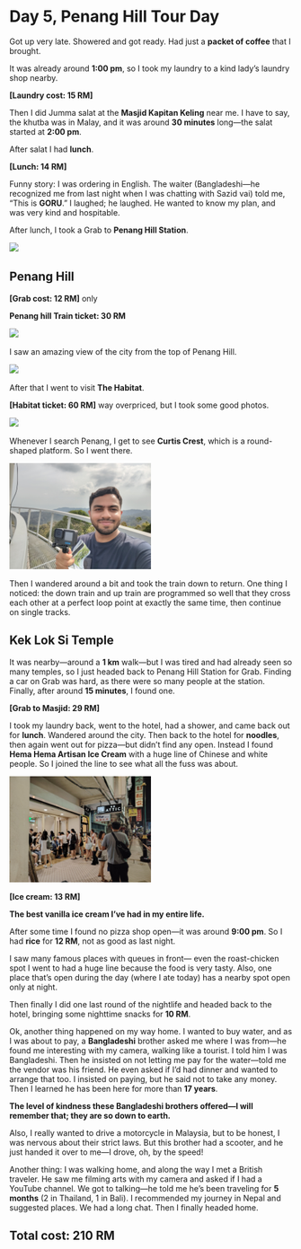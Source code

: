 # Day 5, Penang Hill Tour Day

Got up very late. Showered and got ready.
Had just a **packet of coffee** that I brought.

It was already around **1:00 pm**, so I took my laundry to a kind lady’s laundry shop nearby.

**[Laundry cost: 15 RM]**

Then I did Jumma salat at the **Masjid Kapitan Keling** near me.
I have to say, the khutba was in Malay, and it was around **30 minutes** long—the salat started at **2:00 pm**.

After salat I had **lunch**.

**[Lunch: 14 RM]**

Funny story: I was ordering in English. The waiter (Bangladeshi—he recognized me from last night when I was chatting with Sazid vai) told me, “This is **GORU**.” I laughed; he laughed. He wanted to know my plan, and was very kind and hospitable.

After lunch, I took a Grab to **Penang Hill Station**. 

<img src="images/Day 5/masjid_to_penang_hill_map.jpg" style="width:50%;">

## Penang Hill

**[Grab cost: 12 RM]** only

**Penang hill Train ticket: 30 RM** 

<img src="images/Day 5/train_photos.jpg" style="width:50%;">

I saw an amazing view of the city from the top of Penang Hill. 


<img src="images/Day 5/penang_hill_top_view.jpg" style="width:50%;">

After that I went to visit **The Habitat**.


**[Habitat ticket: 60 RM]** way overpriced, but I took some good photos. 

<img src="images/Day 5/habitat_photo.jpg" style="width:50%;">

Whenever I search Penang, I get to see **Curtis Crest**, which is a round-shaped platform. So I went there.

 <img src="images/Day 5/curtis_crest.jpg" style="width:50%;">

Then I wandered around a bit and took the train down to return.
One thing I noticed: the down train and up train are programmed so well that they cross each other at a perfect loop point at exactly the same time, then continue on single tracks.

## Kek Lok Si Temple

It was nearby—around a **1 km** walk—but I was tired and had already seen so many temples, so I just headed back to Penang Hill Station for Grab.
Finding a car on Grab was hard, as there were so many people at the station. Finally, after around **15 minutes**, I found one.

**[Grab to Masjid: 29 RM]**

I took my laundry back, went to the hotel, had a shower, and came back out for **lunch**. Wandered around the city. Then back to the hotel for **noodles**, then again went out for pizza—but didn’t find any open. Instead I found **Hema Hema Artisan Ice Cream** with a huge line of Chinese and white people. So I joined the line to see what all the fuss was about. 

<img src="images/Day 5/hema_hema_queue.jpg" style="width:50%;">

**[Ice cream: 13 RM]**

**The best vanilla ice cream I’ve had in my entire life.**

After some time I found no pizza shop open—it was around **9:00 pm**. So I had **rice** for **12 RM**, not as good as last night.


I saw many famous places with queues in front— even the roast-chicken spot I went to had a huge line because the food is very tasty. Also, one place that’s open during the day (where I ate today) has a nearby spot open only at night.

Then finally I did one last round of the nightlife and headed back to the hotel, bringing some nighttime snacks for **10 RM**.

Ok, another thing happened on my way home. I wanted to buy water, and as I was about to pay, a **Bangladeshi** brother asked me where I was from—he found me interesting with my camera, walking like a tourist. I told him I was Bangladeshi. Then he insisted on not letting me pay for the water—told me the vendor was his friend. He even asked if I’d had dinner and wanted to arrange that too. I insisted on paying, but he said not to take any money. Then I learned he has been here for more than **17 years**.

**The level of kindness these Bangladeshi brothers offered—I will remember that; they are so down to earth.**

Also, I really wanted to drive a motorcycle in Malaysia, but to be honest, I was nervous about their strict laws. But this brother had a scooter, and he just handed it over to me—I drove, oh, by the speed!

Another thing: I was walking home, and along the way I met a British traveler. He saw me filming arts with my camera and asked if I had a YouTube channel. We got to talking—he told me he’s been traveling for **5 months** (2 in Thailand, 1 in Bali). I recommended my journey in Nepal and suggested places. We had a long chat. Then I finally headed home.

## Total cost: **210 RM**
